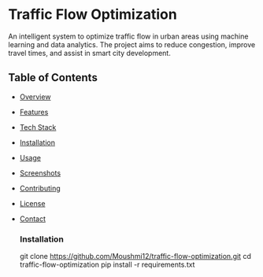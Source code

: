 #  Traffic Flow Optimization

An intelligent system to optimize traffic flow in urban areas using machine learning and data analytics. The project aims to reduce congestion, improve travel times, and assist in smart city development.



##  Table of Contents

- [Overview](#overview)
- [Features](#features)
- [Tech Stack](#tech-stack)
- [Installation](#installation)
- [Usage](#usage)
- [Screenshots](#screenshots)
- [Contributing](#contributing)
- [License](#license)
- [Contact](#contact)


  ### Installation
  git clone https://github.com/Moushmi12/traffic-flow-optimization.git
cd traffic-flow-optimization
pip install -r requirements.txt

